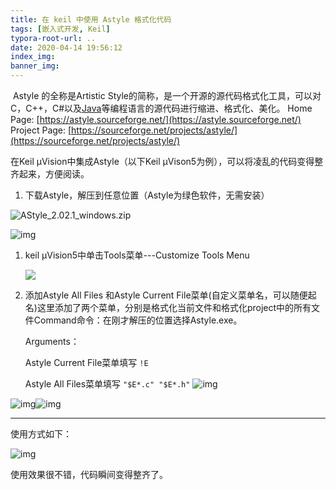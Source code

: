 ```yaml
---
title: 在 keil 中使用 Astyle 格式化代码
tags: [嵌入式开发, Keil]
typora-root-url: ..
date: 2020-04-14 19:56:12
index_img:
banner_img:
---
```


​    Astyle 的全称是Artistic Style的简称，是一个开源的源代码格式化工具，可以对C，C++，C#以及[Java](https://lib.csdn.net/base/javase)等编程语言的源代码进行缩进、格式化、美化。
Home Page: [https://astyle.sourceforge.net/](https://astyle.sourceforge.net/)
Project Page: [https://sourceforge.net/projects/astyle/](https://sourceforge.net/projects/astyle/)

在Keil μVision中集成Astyle（以下Keil μVison5为例），可以将凌乱的代码变得整齐起来，方便阅读。

1. 下载Astyle，解压到任意位置（Astyle为绿色软件，无需安装）

![AStyle_2.02.1_windows.zip](https://note.youdao.com/yws/public/resource/15909f20655397a9e2beb64403f41e45/12AFB017E290410EBAFD9449EB25AF83)

![img](https://note.youdao.com/yws/public/resource/15909f20655397a9e2beb64403f41e45/BACFAE738C0D4B5EB1A950A0EA4E345C)

1. keil µVision5中单击Tools菜单---Customize Tools Menu

   ![](https://note.youdao.com/yws/public/resource/15909f20655397a9e2beb64403f41e45/9582923B342143FB8ACB3722C47C42AB)

2. 添加Astyle All Files 和Astyle Current File菜单(自定义菜单名，可以随便起名)这里添加了两个菜单，分别是格式化当前文件和格式化project中的所有文件Command命令：在刚才解压的位置选择Astyle.exe。

   Arguments：

   Astyle Current File菜单填写 `!E`

   Astyle All Files菜单填写 `"$E*.c" "$E*.h"`
![img](https://note.youdao.com/yws/public/resource/15909f20655397a9e2beb64403f41e45/10358AF584A14E4B9C56BF8C0145DA57)

![img](https://note.youdao.com/yws/public/resource/15909f20655397a9e2beb64403f41e45/32094915EF604CE18E6B68E0CDAC1F11)![img](https://note.youdao.com/yws/public/resource/15909f20655397a9e2beb64403f41e45/B3E57A456EBD48C5A974259CBA15615B)

------

使用方式如下：

![img](https://note.youdao.com/yws/public/resource/15909f20655397a9e2beb64403f41e45/5A52496B528E4CF4B49C242B8E74799F)

使用效果很不错，代码瞬间变得整齐了。